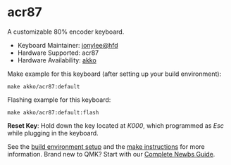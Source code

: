 # acr87

A customizable 80% encoder keyboard.

* Keyboard Maintainer: [jonylee@hfd](https://github.com/jonylee1986)
* Hardware Supported: acr87
* Hardware Availability: [akko](https://www.akkogear.com/)

Make example for this keyboard (after setting up your build environment):

    make akko/acr87:default

Flashing example for this keyboard:

    make akko/acr87:default:flash
    
**Reset Key**: Hold down the key located at *K000*, which programmed as *Esc* while plugging in the keyboard.

See the [build environment setup](https://docs.qmk.fm/#/getting_started_build_tools) and the [make instructions](https://docs.qmk.fm/#/getting_started_make_guide) for more information. Brand new to QMK? Start with our [Complete Newbs Guide](https://docs.qmk.fm/#/newbs).
